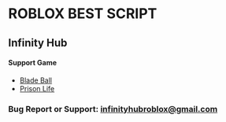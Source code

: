 # ROBLOX BEST SCRIPT
## Infinity Hub

#### Support Game

+ [Blade Ball](https://www.roblox.com/games/13772394625/Blade-Ball)
+ [Prison Life](https://www.roblox.com/games/155615604/Prison-Life)

### Bug Report or Support: infinityhubroblox@gmail.com
